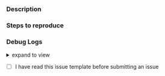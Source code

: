 ### Description

<!--
If this is a feature request, explain why it should be added. Specific
use-cases are best.

If this is a bug, please check that it can be reproduced in the latest version
of `lint-staged`. Furthermore, please provide as much *relevant* info as
possible. Including what is the expected and actual behavior.
-->

### Steps to reproduce

<!-- Tell us how to reproduce this issue. -->

### Debug Logs

<!--
Run `lint-staged` in debug mode using the command line flag `--debug`. You can
either modify your pre-commit script/command to include the flag or invoke
`lint-staged` manually(`npx lint-staged --debug`). Read more
about debug mode here: https://github.com/lint-staged/lint-staged#--debug.

Without debug logs, it's difficult to provide any help.
-->

<details>

<summary>expand to view</summary>

```
COPY THE DEBUG LOGS HERE
```

</details>

<!-- Please also check tihs boxes to certify that -->

- [ ] I have read this issue template before submitting an issue
